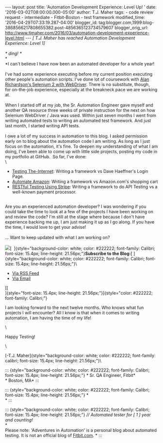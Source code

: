 \-\-- layout: post title: \'Automation Development Experience: Level Up!
\' date: \'2016-03-02T08:00:00.000-05:00\' author: T.J. Maher tags: -
code review request - intermediate - Fitbit-Boston - test framework
modified\_time: \'2016-04-29T07:33:19.287-04:00\' blogger\_id:
tag:blogger.com,1999:blog-3868566217808655382.post-4856365123734579607
blogger\_orig\_url:
http://www.tjmaher.com/2016/03/automation-development-experience-level.html
\-\-- *\[ T.J. Maher has reached Automation Development Experience:
Level 1\]*\
*\
\* ding! \**\
*\
*I can\'t believe I have now been an automated developer for a whole
year!\
\
I\'ve had some experience executing before my current position executing
other people\'s automation scripts. I\'ve done lot of coursework
with [Alan Richardson\'s Selenium 2 with
WebDriver](http://compendiumdev.co.uk/page.php?title=seleniumwebdrivercourse).
There is no substitute, though, for on-the-job experience, especially at
the breakneck pace we are working at.\
\
When I started off at my job, the Sr. Automation Engineer gave myself
and another QA resource three weeks of private instruction for the next
on how Selenium WebDriver / Java was used. Within just seven months I
went from writing automated tests to writing an automated test
framework. And just last month, I started writing API tests.\
\
I owe a lot of my success in automation to this blog. I asked permission
early on to blog about the automation code I am writing. As long as I
just focus on the automation, it\'s fine. To deepen my understanding of
what I am doing, I\'ve been able to come up with little side projects,
posting my code in my portfolio at GitHub.  So far, I\'ve done:\
\

-   [Testing
    The-Internet](https://github.com/tjmaher/WebDriver_TheInternet_Advanced):
    Writing a framework vs Dave Haeffner\'s Login Page.
-   [Automate Amazon](https://github.com/tjmaher/automate-amazon):
    Writing a framework vs Amazon.com\'s shopping cart
-   [RESTful Testing Using
    Stripe](https://github.com/tjmaher/RESTful_Testing_Using_Stripe):
    Writing a framework to do API Testing vs a well-known payment
    processor. 

\
Are you an experienced automation developer? I was wondering if you
could take the time to look at a few of the projects I have been working
on and review the code? I\'m still at the stage where because I don\'t
have experience backing me up, I am just making it up as I go along. If
you have the time, I would love to get your advise!\
\
\... Want to keep updated with what I am working on?\
\
![](http://feedburner.google.com/fb/images/pub/feed-icon16x16.png)[  ]{style="background-color: white; color: #222222; font-family: Calibri; font-size: 15.4px; line-height: 21.56px;"}**Subscribe
to the
Blog:**[ ]{style="background-color: white; color: #222222; font-family: Calibri; font-size: 15.4px; line-height: 21.56px;"}\

-   [](http://feeds.feedburner.com/AdventuresInAutomation)[Via RSS
    Feed](http://feeds.feedburner.com/AdventuresInAutomation)
-   [Via
    Email](https://feedburner.google.com/fb/a/mailverify?uri=AdventuresInAutomation)

<div>

[[\
]{style="font-size: 15.4px; line-height: 21.56px;"}]{style="color: #222222; font-family: Calibri;"}

</div>

<div>

I am looking forward to the next twelve months. Who knows what fun
projects I will encounter? All I know is that when it comes to writing
automation, I am having the time of my life! 

</div>

<div>

\

</div>

<div>

Happy Testing! 

</div>

<div>

\

</div>

<div>

[-T.J.
Maher]{style="background-color: white; color: #222222; font-family: calibri; font-size: 15.4px; line-height: 21.56px;"}\

::: {style="background-color: white; color: #222222; font-family: Calibri; font-size: 15.4px; line-height: 21.56px;"}
\* Sr. QA Engineer, Fitbit*\
* Boston, MA*
:::

::: {style="background-color: white; color: #222222; font-family: Calibri; font-size: 15.4px; line-height: 21.56px;"}
*\
*
:::

::: {style="background-color: white; color: #222222; font-family: Calibri; font-size: 15.4px; line-height: 21.56px;"}
*// Automated tester for \[ 1 \] year and counting!*\
*\
Please note: \'Adventures in Automation\' is a personal blog about
automated testing. It is not an official blog
of [Fitbit.com](http://www.fitbit.com/). *
:::

</div>
